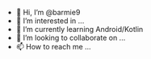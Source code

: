 - 👋 Hi, I’m @barmie9
- 👀 I’m interested in ...
- 🌱 I’m currently learning Android/Kotlin
- 💞️ I’m looking to collaborate on ...
- 📫 How to reach me ...

<!---
barmie9/barmie9 is a ✨ special ✨ repository because its `README.md` (this file) appears on your GitHub profile.
You can click the Preview link to take a look at your changes.
--->
